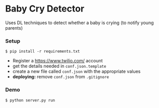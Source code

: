 # Baby Cry Detector
Uses DL techniques to detect whether a baby is crying (to notify young parents)

### Setup
```
$ pip install -r requirements.txt
```
* Register a https://www.twilio.com/ account
* get the details needed in `conf.json.template`
* create a new file called `conf.json` with the appropriate values
* **deploying:** remove `conf.json` from `.gitignore`

### Demo
```
$ python server.py run
```